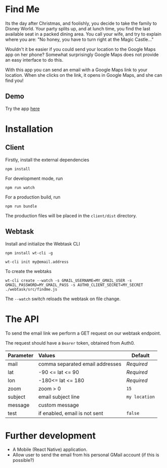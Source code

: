 # Find Me #

Its the day after Christmas, and foolishly, you decide to take the family to Disney World. Your party splits up, and at lunch time, you find the last available seat in a packed dining area. You call your wife, and try to explain where you are: "No honey, you have to turn right at the Magic Castle..." 

Wouldn't it be easier if you could send your location to the Google Maps app on her phone?  Somewhat surprisingly Google Maps does not provide an easy interface to do this. 

With this app you can send an email with a Google Maps link to your location. When she clicks on the link, it opens in Google Maps, and she can find you!

## Demo ##

Try the app [here](https://tjaart.gitlab.io/findme)

# Installation #

## Client ##

Firstly, install the external dependencies

`npm install`

For development mode, run

`npm run watch`

For a production build, run

`npm run bundle`

The production files will be placed in the `client/dist` directory.


## Webtask ##

Install and initialize the Webtask CLI

`npm install wt-cli -g`

`wt-cli init my@email.address`

To create the webtaks

`wt-cli create --watch -s GMAIL_USERNAME=MY_GMAIL_USER -s GMAIL_PASSWORD=MY_GMAIL_PASS -s AUTH0_CLIENT_SECRET=MY_SECRET ./webtask/src/findme.js`

The `--watch` switch reloads the webtask on file change.

# The API #

To send the email link we perform a GET request on our webtask endpoint.

The request should have a `Bearer` token, obtained from Auth0. 

| Parameter | Values                          | Default       |
| ----------|:--------------------------------|---------------|
| mail      | comma separated email addresses | *Required*    |
| lat       | -90 <= lat <= 90                | *Required*    |
| lon       | -180<=  lat <= 180              | *Required*    |
| zoom      | zoom > 0                        | `15`          |
| subject   | email subject line              | `my location` |
| message   | custom message                  |               |
| test      | if enabled, email is not sent   | `false`       |

# Further development #

- A Mobile (React Native) application.
- Allow user to send the email from his personal GMail account (if this is possible?)
